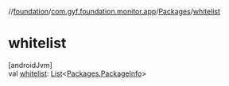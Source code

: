 //[foundation](../../../index.md)/[com.gyf.foundation.monitor.app](../index.md)/[Packages](index.md)/[whitelist](whitelist.md)

# whitelist

[androidJvm]\
val [whitelist](whitelist.md): [List](https://kotlinlang.org/api/core/kotlin-stdlib/kotlin.collections/-list/index.html)&lt;[Packages.PackageInfo](-package-info/index.md)&gt;
